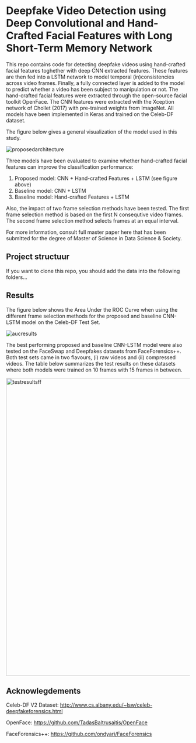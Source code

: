 # Deepfake Video Detection using Deep Convolutional and Hand-Crafted Facial Features with Long Short-Term Memory Network
This repo contains code for detecting deepfake videos using hand-crafted facial features toghether with deep CNN extracted features. These features are then fed into a LSTM network to model temporal (in)consistencies across video frames. Finally, a fully connected layer is added to the model to predict whether a video has been subject to manipulation or not. The hand-crafted facial features were extracted through the open-source facial toolkit OpenFace. The CNN features were extracted with the Xception network of Chollet (2017) with pre-trained weights from ImageNet. All models have been implemented in Keras and trained on the Celeb-DF dataset. 

The figure below gives a general visualization of the model used in this study. 

![proposedarchitecture](https://user-images.githubusercontent.com/54868192/118985505-c8c05d80-b97e-11eb-87de-101c8c032408.png)

Three models have been evaluated to examine whether hand-crafted facial features can improve the classification performance:
1. Proposed model: CNN + Hand-crafted Features + LSTM (see figure above)
2. Baseline model: CNN + LSTM
3. Baseline model: Hand-crafted Features + LSTM

Also, the impact of two frame selection methods have been tested. The first frame selection method is based on the first N consequtive video frames. The second frame selection method selects frames at an equal interval. 

For more information, consult full master paper here that has been submitted for the degree of Master of Science in Data Science & Society. 

## Project structuur
If you want to clone this repo, you should add the data into the following folders...

## Results
The figure below shows the Area Under the ROC Curve when using the different frame selection methods for the proposed and baseline CNN-LSTM model on the Celeb-DF Test Set.

![aucresults](https://user-images.githubusercontent.com/54868192/118982644-eb9d4280-b97b-11eb-9a32-ee45ec46ce7f.png)

The best performing proposed and baseline CNN-LSTM model were also tested on the FaceSwap and Deepfakes datasets from FaceForensics++. Both test sets came in two flavours, (i) raw videos and (ii) compressed videos. The table below summarizes the test results on these datasets where both models were trained on 10 frames with 15 frames in between. 

<img width="813" alt="testresultsff" src="https://user-images.githubusercontent.com/54868192/118984906-446dda80-b97e-11eb-8809-b3a434fc630d.png">


## Acknowlegdements
Celeb-DF V2 Dataset: http://www.cs.albany.edu/~lsw/celeb-deepfakeforensics.html

OpenFace: https://github.com/TadasBaltrusaitis/OpenFace

FaceForensics++: https://github.com/ondyari/FaceForensics



